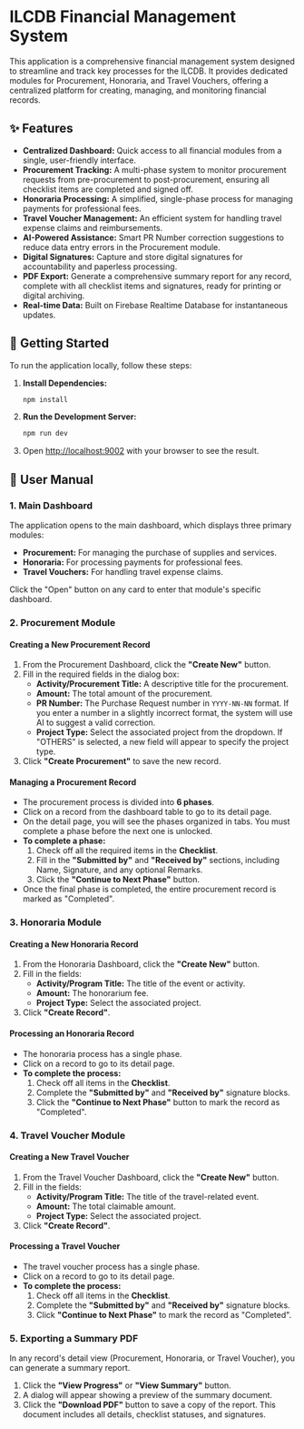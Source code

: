 # ILCDB Financial Management System

This application is a comprehensive financial management system designed to streamline and track key processes for the ILCDB. It provides dedicated modules for Procurement, Honoraria, and Travel Vouchers, offering a centralized platform for creating, managing, and monitoring financial records.

## ✨ Features

- **Centralized Dashboard:** Quick access to all financial modules from a single, user-friendly interface.
- **Procurement Tracking:** A multi-phase system to monitor procurement requests from pre-procurement to post-procurement, ensuring all checklist items are completed and signed off.
- **Honoraria Processing:** A simplified, single-phase process for managing payments for professional fees.
- **Travel Voucher Management:** An efficient system for handling travel expense claims and reimbursements.
- **AI-Powered Assistance:** Smart PR Number correction suggestions to reduce data entry errors in the Procurement module.
- **Digital Signatures:** Capture and store digital signatures for accountability and paperless processing.
- **PDF Export:** Generate a comprehensive summary report for any record, complete with all checklist items and signatures, ready for printing or digital archiving.
- **Real-time Data:** Built on Firebase Realtime Database for instantaneous updates.

## 🚀 Getting Started

To run the application locally, follow these steps:

1.  **Install Dependencies:**
    ```bash
    npm install
    ```

2.  **Run the Development Server:**
    ```bash
    npm run dev
    ```

3.  Open [http://localhost:9002](http://localhost:9002) with your browser to see the result.

## 📖 User Manual

### 1. Main Dashboard

The application opens to the main dashboard, which displays three primary modules:

-   **Procurement:** For managing the purchase of supplies and services.
-   **Honoraria:** For processing payments for professional fees.
-   **Travel Vouchers:** For handling travel expense claims.

Click the "Open" button on any card to enter that module's specific dashboard.

### 2. Procurement Module

#### Creating a New Procurement Record

1.  From the Procurement Dashboard, click the **"Create New"** button.
2.  Fill in the required fields in the dialog box:
    -   **Activity/Procurement Title:** A descriptive title for the procurement.
    -   **Amount:** The total amount of the procurement.
    -   **PR Number:** The Purchase Request number in `YYYY-NN-NN` format. If you enter a number in a slightly incorrect format, the system will use AI to suggest a valid correction.
    -   **Project Type:** Select the associated project from the dropdown. If "OTHERS" is selected, a new field will appear to specify the project type.
3.  Click **"Create Procurement"** to save the new record.

#### Managing a Procurement Record

-   The procurement process is divided into **6 phases**.
-   Click on a record from the dashboard table to go to its detail page.
-   On the detail page, you will see the phases organized in tabs. You must complete a phase before the next one is unlocked.
-   **To complete a phase:**
    1.  Check off all the required items in the **Checklist**.
    2.  Fill in the **"Submitted by"** and **"Received by"** sections, including Name, Signature, and any optional Remarks.
    3.  Click the **"Continue to Next Phase"** button.
-   Once the final phase is completed, the entire procurement record is marked as "Completed".

### 3. Honoraria Module

#### Creating a New Honoraria Record

1.  From the Honoraria Dashboard, click the **"Create New"** button.
2.  Fill in the fields:
    -   **Activity/Program Title:** The title of the event or activity.
    -   **Amount:** The honorarium fee.
    -   **Project Type:** Select the associated project.
3.  Click **"Create Record"**.

#### Processing an Honoraria Record

-   The honoraria process has a single phase.
-   Click on a record to go to its detail page.
-   **To complete the process:**
    1.  Check off all items in the **Checklist**.
    2.  Complete the **"Submitted by"** and **"Received by"** signature blocks.
    3.  Click the **"Continue to Next Phase"** button to mark the record as "Completed".

### 4. Travel Voucher Module

#### Creating a New Travel Voucher

1.  From the Travel Voucher Dashboard, click the **"Create New"** button.
2.  Fill in the fields:
    -   **Activity/Program Title:** The title of the travel-related event.
    -   **Amount:** The total claimable amount.
    -   **Project Type:** Select the associated project.
3.  Click **"Create Record"**.

#### Processing a Travel Voucher

-   The travel voucher process has a single phase.
-   Click on a record to go to its detail page.
-   **To complete the process:**
    1.  Check off all items in the **Checklist**.
    2.  Complete the **"Submitted by"** and **"Received by"** signature blocks.
    3.  Click **"Continue to Next Phase"** to mark the record as "Completed".

### 5. Exporting a Summary PDF

In any record's detail view (Procurement, Honoraria, or Travel Voucher), you can generate a summary report.

1.  Click the **"View Progress"** or **"View Summary"** button.
2.  A dialog will appear showing a preview of the summary document.
3.  Click the **"Download PDF"** button to save a copy of the report. This document includes all details, checklist statuses, and signatures.
